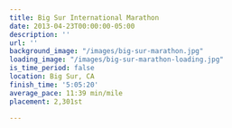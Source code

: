 ```yaml
---
title: Big Sur International Marathon
date: 2013-04-23T00:00:00-05:00
description: ''
url: ''
background_image: "/images/big-sur-marathon.jpg"
loading_image: "/images/big-sur-marathon-loading.jpg"
is_time_period: false
location: Big Sur, CA
finish_time: '5:05:20'
average_pace: 11:39 min/mile
placement: 2,301st

---
```

